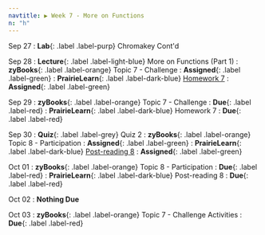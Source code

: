 ```yaml
---
navtitle: ▶ Week 7 - More on Functions
n: "h"
---
```


Sep 27
: **Lab**{: .label .label-purp} [](#) Chromakey Cont'd

Sep 28
: **Lecture**{: .label .label-light-blue} More on Functions (Part 1)
: **zyBooks**{: .label .label-orange} Topic 7 - Challenge
    : **Assigned**{: .label .label-green}
: **PrairieLearn**{: .label .label-dark-blue} [Homework 7](https://www.prairielearn.org/pl/course_instance/128740/assessment/2312039)
    : **Assigned**{: .label .label-green}


Sep 29
: **zyBooks**{: .label .label-orange} Topic 7 - Challenge
    : **Due**{: .label .label-red}
: **PrairieLearn**{: .label .label-dark-blue} Homework 7
    : **Due**{: .label .label-red}


Sep 30
: **Quiz**{: .label .label-grey} Quiz 2
: **zyBooks**{: .label .label-orange} Topic 8 - Participation
    : **Assigned**{: .label .label-green}
: **PrairieLearn**{: .label .label-dark-blue} [Post-reading 8](#)
    : **Assigned**{: .label .label-green}

Oct 01
: **zyBooks**{: .label .label-orange} Topic 8 - Participation
    : **Due**{: .label .label-red}
: **PrairieLearn**{: .label .label-dark-blue} Post-reading 8
    : **Due**{: .label .label-red}

Oct 02
: **Nothing Due**

Oct 03
: **zyBooks**{: .label .label-orange} Topic 7 - Challenge Activities
    : **Due**{: .label .label-red}

